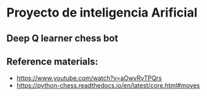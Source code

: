 # Proyecto de inteligencia Arificial
## Deep Q learner chess bot


## Reference materials:
- https://www.youtube.com/watch?v=aOwvRvTPQrs
- https://python-chess.readthedocs.io/en/latest/core.html#moves
